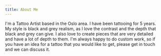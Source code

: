 ```yaml
---
title: About Me
---
```

I'm a Tattoo Artist based in the Oslo area. I have been tattooing for 5 years. My style is black and grey realism, as I love the contrast and the depth that black and grey can give. I also love to create pieces that are very detailed and have a lot of depth to them. I'm always happy to do custom work, so if you have an idea for a tattoo that you would like to get, please get in touch and we can discuss it.